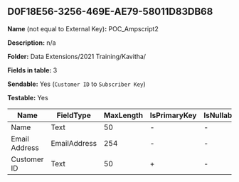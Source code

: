 ## D0F18E56-3256-469E-AE79-58011D83DB68

**Name** (not equal to External Key)**:** POC_Ampscript2

**Description:** n/a

**Folder:** Data Extensions/2021 Training/Kavitha/

**Fields in table:** 3

**Sendable:** Yes (`Customer ID` to `Subscriber Key`)

**Testable:** Yes

| Name | FieldType | MaxLength | IsPrimaryKey | IsNullable | DefaultValue |
| --- | --- | --- | --- | --- | --- |
| Name | Text | 50 | - | - |  |
| Email Address | EmailAddress | 254 | - | - |  |
| Customer ID | Text | 50 | + | - |  |
